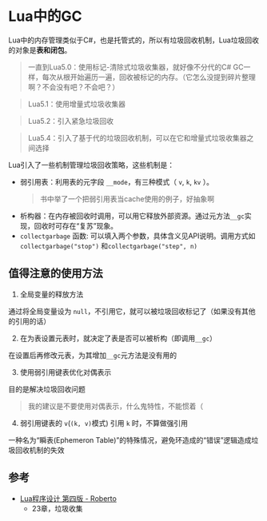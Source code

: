 # Lua中的GC

Lua中的内存管理类似于C#，也是托管式的，所以有垃圾回收机制，Lua垃圾回收的对象是**表和闭包**。

> 一直到Lua5.0：使用标记-清除式垃圾收集器，就好像不分代的C# GC一样，每次从根开始遍历一遍，回收被标记的内存。（它怎么没提到碎片整理啊？不会没有吧？不会吧？）

> Lua5.1：使用增量式垃圾收集器

> Lua5.2：引入紧急垃圾回收

> Lua5.4：引入了基于代的垃圾回收机制，可以在它和增量式垃圾收集器之间选择

Lua引入了一些机制管理垃圾回收策略，这些机制是：
- 弱引用表：利用表的元字段 `__mode`，有三种模式（ `v`, `k`, `kv` ）。
    > 书中举了一个把弱引用表当cache使用的例子，好抽象啊
- 析构器：在内存被回收时调用，可以用它释放外部资源。通过元方法`__gc`实现，回收时可存在“复苏”现象。
- `collectgarbage` 函数: 可以填入两个参数，具体含义见API说明。调用方式如 `collectgarbage("stop")` 和`collectgarbage("step", n)`

## 值得注意的使用方法

1. 全局变量的释放方法

通过将全局变量设为 `null`，不引用它，就可以被垃圾回收标记了（如果没有其他的引用的话）

2. 在为表设置元表时，就决定了表是否可以被析构（即调用`__gc`）

在设置后再修改元表，为其增加`__gc`元方法是没有用的

3. 使用弱引用键表优化对偶表示

目的是解决垃圾回收问题

> 我的建议是不要使用对偶表示，什么鬼特性，不能惯着（

4. 弱引用键表的 `v`(`(k, v)`模式) 引用 `k` 时，不算做强引用

一种名为“瞬表(Ephemeron Table)”的特殊情况，避免环造成的“错误”逻辑造成垃圾回收机制的失效


## 参考
- [Lua程序设计 第四版 - Roberto](https://www.lua.org/pil/)
    - 23章，垃圾收集